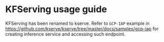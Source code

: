 # KFServing usage guide

KFServing has been renamed to kserve. Refer to `GCP-IAP` example in https://github.com/kserve/kserve/tree/master/docs/samples/gcp-iap for creating inference service and accessing such endpoint.
